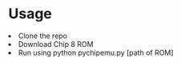 <h1>Usage</h1>
<li>Clone the repo</li>
<li>Download Chip 8 ROM</li>
<li>Run using python pychipemu.py [path of ROM]</li>
